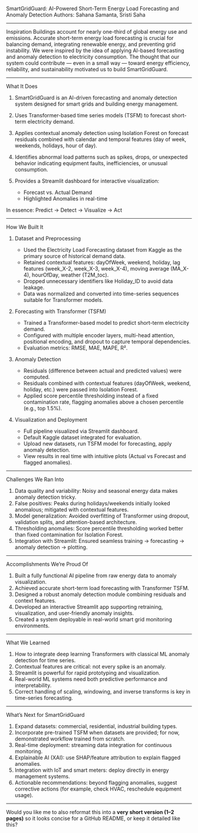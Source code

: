 SmartGridGuard: AI-Powered Short-Term Energy Load Forecasting and Anomaly Detection
Authors:
Sahana Samanta, Sristi Saha

---

Inspiration
Buildings account for nearly one-third of global energy use and emissions. Accurate short-term energy load forecasting is crucial for balancing demand, integrating renewable energy, and preventing grid instability.
We were inspired by the idea of applying AI-based forecasting and anomaly detection to electricity consumption. The thought that our system could contribute — even in a small way — toward energy efficiency, reliability, and sustainability motivated us to build SmartGridGuard.

---

What It Does

1. SmartGridGuard is an AI-driven forecasting and anomaly detection system designed for smart grids and building energy management.
2. Uses Transformer-based time series models (TSFM) to forecast short-term electricity demand.
3. Applies contextual anomaly detection using Isolation Forest on forecast residuals combined with calendar and temporal features (day of week, weekends, holidays, hour of day).
4. Identifies abnormal load patterns such as spikes, drops, or unexpected behavior indicating equipment faults, inefficiencies, or unusual consumption.
5. Provides a Streamlit dashboard for interactive visualization:

   * Forecast vs. Actual Demand
   * Highlighted Anomalies in real-time

In essence: Predict → Detect → Visualize → Act

---

How We Built It

1. Dataset and Preprocessing

   * Used the Electricity Load Forecasting dataset from Kaggle as the primary source of historical demand data.
   * Retained contextual features: dayOfWeek, weekend, holiday, lag features (week\_X-2, week\_X-3, week\_X-4), moving average (MA\_X-4), hourOfDay, weather (T2M\_toc).
   * Dropped unnecessary identifiers like Holiday\_ID to avoid data leakage.
   * Data was normalized and converted into time-series sequences suitable for Transformer models.

2. Forecasting with Transformer (TSFM)

   * Trained a Transformer-based model to predict short-term electricity demand.
   * Configured with multiple encoder layers, multi-head attention, positional encoding, and dropout to capture temporal dependencies.
   * Evaluation metrics: RMSE, MAE, MAPE, R².

3. Anomaly Detection

   * Residuals (difference between actual and predicted values) were computed.
   * Residuals combined with contextual features (dayOfWeek, weekend, holiday, etc.) were passed into Isolation Forest.
   * Applied score percentile thresholding instead of a fixed contamination rate, flagging anomalies above a chosen percentile (e.g., top 1.5%).

4. Visualization and Deployment

   * Full pipeline visualized via Streamlit dashboard.
   * Default Kaggle dataset integrated for evaluation.
   * Upload new datasets, run TSFM model for forecasting, apply anomaly detection.
   * View results in real time with intuitive plots (Actual vs Forecast and flagged anomalies).

---

Challenges We Ran Into

1. Data quality and variability: Noisy and seasonal energy data makes anomaly detection tricky.
2. False positives: Peaks during holidays/weekends initially looked anomalous; mitigated with contextual features.
3. Model generalization: Avoided overfitting of Transformer using dropout, validation splits, and attention-based architecture.
4. Thresholding anomalies: Score percentile thresholding worked better than fixed contamination for Isolation Forest.
5. Integration with Streamlit: Ensured seamless training → forecasting → anomaly detection → plotting.

---

Accomplishments We’re Proud Of

1. Built a fully functional AI pipeline from raw energy data to anomaly visualization.
2. Achieved accurate short-term load forecasting with Transformer TSFM.
3. Designed a robust anomaly detection module combining residuals and context features.
4. Developed an interactive Streamlit app supporting retraining, visualization, and user-friendly anomaly insights.
5. Created a system deployable in real-world smart grid monitoring environments.

---

What We Learned

1. How to integrate deep learning Transformers with classical ML anomaly detection for time series.
2. Contextual features are critical: not every spike is an anomaly.
3. Streamlit is powerful for rapid prototyping and visualization.
4. Real-world ML systems need both predictive performance and interpretability.
5. Correct handling of scaling, windowing, and inverse transforms is key in time-series forecasting.

---

What’s Next for SmartGridGuard

1. Expand datasets: commercial, residential, industrial building types.
2. Incorporate pre-trained TSFM when datasets are provided; for now, demonstrated workflow trained from scratch.
3. Real-time deployment: streaming data integration for continuous monitoring.
4. Explainable AI (XAI): use SHAP/feature attribution to explain flagged anomalies.
5. Integration with IoT and smart meters: deploy directly in energy management systems.
6. Actionable recommendations: beyond flagging anomalies, suggest corrective actions (for example, check HVAC, reschedule equipment usage).

---

Would you like me to also reformat this into a **very short version (1–2 pages)** so it looks concise for a GitHub README, or keep it detailed like this?
